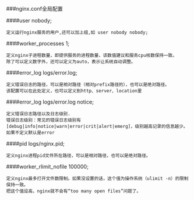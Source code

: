 ###nginx.conf全局配置

####user  nobody;

    定义运行nginx服务的用户,还可以加上组,如 user nobody nobody;

####worker_processes  1;

    定义nginx子进程数量，即提供服务的进程数量，该数值建议和服务cpu核数保持一致。
    除了可以定义数字外，还可以定义为auto，表示让系统自动调整。

####error_log  logs/error.log;

    定义错误日志的路径，可以是相对路径（相对prefix路径的），也可以是绝对路径。
    该配置可以在此处定义，也可以定义到http、server、location里

####error_log  logs/error.log  notice;

    定义错误日志路径以及日志级别.
    错误日志级别：常见的错误日志级别有[debug|info|notice|warn|error|crit|alert|emerg]，级别越高记录的信息越少。
    如果不定义默认是error


####pid        logs/nginx.pid;

    定义nginx进程pid文件所在路径，可以是相对路径，也可以是绝对路径。

####worker_rlimit_nofile 100000;
  
    定义nginx最多打开文件数限制。如果没设置的话，这个值为操作系统（ulimit -n）的限制保持一致。
    把这个值设高，nginx就不会有“too many open files”问题了。
